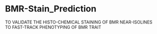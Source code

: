 # BMR-Stain_Prediction
TO VALIDATE THE HISTO-CHEMICAL STAINING OF BMR NEAR-ISOLINES TO FAST-TRACK PHENOTYPING OF BMR TRAIT 
